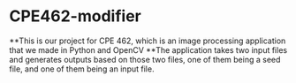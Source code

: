 # CPE462-modifier
**This is our project for CPE 462, which is an image processing application that we made in Python and OpenCV
**The application takes two input files and generates outputs based on those two files, one of them being a seed file, and one of them being an input file.
